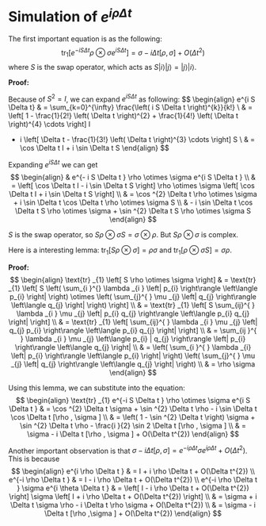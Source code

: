 
# Simulation of $e^{i \rho \Delta t }$

The first important equation is as the following:
$$
\text{tr}_{1} \left[ e^{- i S \Delta t } \rho \otimes \sigma e^{i S \Delta t } \right] = \sigma - i \Delta t [\rho, \sigma ] + O(\Delta t^2 )
$$
where $S$ is the swap operator, which acts as $S \left| i   \right\rangle \left| j  \right\rangle = \left| j  \right\rangle \left| i  \right\rangle$.

**Proof:** 

Because of $S^{2} = I$, we can expand $e^{i S \Delta t}$ as following:
$$
\begin{align}
  e^{i S \Delta t} & = \sum_{k=0}^{\infty} \frac{\left( i S \Delta t \right)^{k}}{k!} \\
& = \left[ 1 - \frac{1}{2!} \left( \Delta t  \right)^{2} + \frac{1}{4!} \left( \Delta t  \right)^{4} \cdots \right] I 
 + i \left[ \Delta t - \frac{1}{3!} \left( \Delta t  \right)^{3} \cdots  \right] S \\
 & = \cos \Delta t I + i \sin \Delta t S 
\end{align}
$$

Expanding $e^{i S \Delta t }$ we can get 
$$
\begin{align}
  & e^{- i S \Delta t } \rho \otimes \sigma e^{i S \Delta t } \\
& = \left[ \cos \Delta t I - i \sin \Delta t S  \right] \rho  \otimes \sigma \left[ \cos \Delta t I + i \sin \Delta t S  \right] \\
& = \cos ^{2} \Delta t \rho \otimes \sigma + i \sin \Delta t \cos \Delta t \rho \otimes \sigma S \\
& - i \sin \Delta t \cos \Delta t S \rho \otimes \sigma + \sin ^{2} \Delta t S \rho \otimes \sigma S 
\end{align}
$$

$S$ is the swap operator, so $S \rho \otimes \sigma S = \sigma \otimes \rho$. But $S \rho \otimes \sigma$ is complex.

Here is a interesting lemma: $\text{tr}_{1} \left[ S \rho \otimes \sigma  \right] = \rho \sigma$ and $\text{tr}_{1} \left[ \rho \otimes \sigma S \right] = \sigma \rho$.

**Proof:** 
$$
\begin{align}
  \text{tr} _{1} \left[ S \rho \otimes \sigma  \right] 
& = \text{tr} _{1} \left[ S \left( \sum_{i }^{} \lambda _{i } \left| p_{i} \right\rangle \left\langle p_{i} \right| \right) \otimes \left( \sum_{j}^{ } \mu _{j} \left| q_{j} \right\rangle \left\langle q_{j} \right| \right) \right] \\
& = \text{tr} _{1} \left[ S \sum_{ij}^{ } \lambda _{i } \mu _{j} \left| p_{i} q_{j} \right\rangle \left\langle p_{i} q_{j} \right| \right] \\
& = \text{tr} _{1} \left[ \sum_{ij}^{ } \lambda _{i } \mu _{j} \left|  q_{j} p_{i} \right\rangle \left\langle p_{i} q_{j} \right| \right] \\
& = \sum_{ij }^{ } \lambda _{i } \mu _{j} \left\langle p_{i} | q_{j} \right\rangle \left| p_{i} \right\rangle \left\langle q_{j} \right| \\
& = \left( \sum_{i }^{ } \lambda _{i} \left| p_{i} \right\rangle \left\langle p_{i} \right| \right) \left( \sum_{j}^{ } \mu _{j} \left| q_{j} \right\rangle \left\langle q_{j} \right| \right) \\
& = \rho \sigma 
\end{align}
$$

Using this lemma, we can substitute into the equation:
$$
\begin{align}
    \text{tr} _{1} e^{-i S \Delta  t } \rho \otimes \sigma e^{i S \Delta  t }
& = \cos ^{2} \Delta t \sigma + \sin ^{2} \Delta t \rho - i \sin \Delta t \cos \Delta t [\rho , \sigma ] \\
& = \left( 1 - \sin ^{2} \Delta t  \right) \sigma + \sin ^{2} \Delta t \rho - \frac{i }{2} \sin 2 \Delta t [\rho , \sigma ] \\
& = \sigma - i \Delta t [\rho , \sigma ] + O(\Delta t^{2})
\end{align}
$$


Another important observation is that $\sigma - i \Delta t[\rho ,\sigma ] = e^{-i \rho \Delta t } \sigma e^{i \rho \Delta t } + O(\Delta t^{2})$. This is because 
$$
\begin{align}
  e^{i \rho  \Delta t } & = I + i \rho \Delta t + O(\Delta t^{2}) \\
  e^{-i \rho \Delta t } & = I - i \rho \Delta t + O(\Delta t^{2}) \\
  e^{-i \rho \Delta t } \sigma e^{i \theta \Delta t } & = \left[ I - i \rho \Delta t + O(\Delta t^{2}) \right] \sigma \left[ I + i \rho \Delta t + O(\Delta t^{2}) \right] \\
    & = \sigma + i \Delta t \sigma \rho - i \Delta t \rho \sigma + O(\Delta t^{2}) \\
    & = \sigma  - i \Delta t [\rho ,\sigma ] + O(\Delta t^{2})
\end{align}
$$


